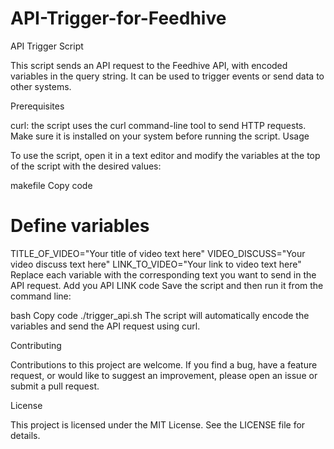 # API-Trigger-for-Feedhive

API Trigger Script

This script sends an API request to the Feedhive API, with encoded variables in the query string. It can be used to trigger events or send data to other systems.

Prerequisites

curl: the script uses the curl command-line tool to send HTTP requests. Make sure it is installed on your system before running the script.
Usage

To use the script, open it in a text editor and modify the variables at the top of the script with the desired values:

makefile
Copy code
# Define variables
TITLE_OF_VIDEO="Your title of video text here"
VIDEO_DISCUSS="Your video discuss text here"
LINK_TO_VIDEO="Your link to video text here"
Replace each variable with the corresponding text you want to send in the API request.
Add you API LINK code
Save the script and then run it from the command line:

bash
Copy code
./trigger_api.sh
The script will automatically encode the variables and send the API request using curl.

Contributing

Contributions to this project are welcome. If you find a bug, have a feature request, or would like to suggest an improvement, please open an issue or submit a pull request.

License

This project is licensed under the MIT License. See the LICENSE file for details.

